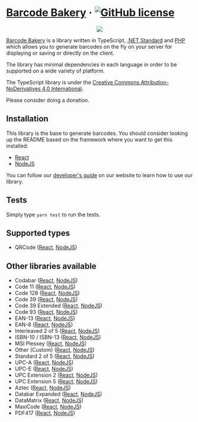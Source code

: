﻿# [Barcode Bakery](https://www.barcodebakery.com/) &middot; [![GitHub license](https://img.shields.io/badge/license-CC%20BY--ND-blue.svg)](https://creativecommons.org/licenses/by-nd/4.0/deed.en)

<p align="center"><a href="https://www.barcodebakery.com" target="_blank">
    <img src="https://www.barcodebakery.com/images/BCG-Logo-SQ-GitHub.svg">
</a></p>

[Barcode Bakery](https://www.barcodebakery.com) is a library written in TypeScript, [.NET Standard](https://github.com/barcode-bakery/barcode-dotnet-1d/) and [PHP](https://github.com/barcode-bakery/barcode-php-1d/) which allows you to generate barcodes on the fly on your server for displaying or saving or directly on the client.

The library has minimal dependencies in each language in order to be supported on a wide variety of platform.

The TypeScript library is under the [Creative Commons Attribution-NoDerivatives 4.0 International](https://creativecommons.org/licenses/by-nd/4.0/deed.en).

Please consider doing a donation.

## Installation

This library is the base to generate barcodes.
You should consider looking up the README based on the framework where you want to get this installed:

- [React](https://github.com/barcode-bakery/barcode-typescript/tree/master/examples/react/qrcode)
- [NodeJS](https://github.com/barcode-bakery/barcode-typescript/tree/master/examples/nodejs/qrcode)

You can follow our [developer's guide](https://www.barcodebakery.com/en/docs/nodejs/guide) on our website to learn how to use our library.

## Tests

Simply type `yarn test` to run the tests.

## Supported types

- QRCode ([React](https://www.barcodebakery.com/en/docs/react/barcode/qrcode/api), [NodeJS](https://www.barcodebakery.com/en/docs/nodejs/barcode/qrcode/api))

## Other libraries available

- Codabar ([React](https://www.barcodebakery.com/en/docs/react/barcode/codabar/api), [NodeJS](https://www.barcodebakery.com/en/docs/nodejs/barcode/codabar/api))
- Code 11 ([React](https://www.barcodebakery.com/en/docs/react/barcode/code11/api), [NodeJS](https://www.barcodebakery.com/en/docs/nodejs/barcode/code11/api))
- Code 128 ([React](https://www.barcodebakery.com/en/docs/react/barcode/code128/api), [NodeJS](https://www.barcodebakery.com/en/docs/nodejs/barcode/code128/api))
- Code 39 ([React](https://www.barcodebakery.com/en/docs/react/barcode/code39/api), [NodeJS](https://www.barcodebakery.com/en/docs/nodejs/barcode/code39/api))
- Code 39 Extended ([React](https://www.barcodebakery.com/en/docs/react/barcode/code39extended/api), [NodeJS](https://www.barcodebakery.com/en/docs/nodejs/barcode/code39extended/api))
- Code 93 ([React](https://www.barcodebakery.com/en/docs/react/barcode/code93/api), [NodeJS](https://www.barcodebakery.com/en/docs/nodejs/barcode/code93/api))
- EAN-13 ([React](https://www.barcodebakery.com/en/docs/react/barcode/ean13/api), [NodeJS](https://www.barcodebakery.com/en/docs/nodejs/barcode/ean13/api))
- EAN-8 ([React](https://www.barcodebakery.com/en/docs/react/barcode/ean8/api), [NodeJS](https://www.barcodebakery.com/en/docs/nodejs/barcode/ean8/api))
- Interleaved 2 of 5 ([React](https://www.barcodebakery.com/en/docs/react/barcode/i25/api), [NodeJS](https://www.barcodebakery.com/en/docs/nodejs/barcode/i25/api))
- ISBN-10 / ISBN-13 ([React](https://www.barcodebakery.com/en/docs/react/barcode/isbn/api), [NodeJS](https://www.barcodebakery.com/en/docs/nodejs/barcode/isbn/api))
- MSI Plessey ([React](https://www.barcodebakery.com/en/docs/react/barcode/msi/api), [NodeJS](https://www.barcodebakery.com/en/docs/nodejs/barcode/msi/api))
- Other (Custom) ([React](https://www.barcodebakery.com/en/docs/react/barcode/othercode/api), [NodeJS](https://www.barcodebakery.com/en/docs/nodejs/barcode/othercode/api))
- Standard 2 of 5 ([React](https://www.barcodebakery.com/en/docs/react/barcode/s25/api), [NodeJS](https://www.barcodebakery.com/en/docs/nodejs/barcode/s25/api))
- UPC-A ([React](https://www.barcodebakery.com/en/docs/react/barcode/upca/api), [NodeJS](https://www.barcodebakery.com/en/docs/nodejs/barcode/upca/api))
- UPC-E ([React](https://www.barcodebakery.com/en/docs/react/barcode/upce/api), [NodeJS](https://www.barcodebakery.com/en/docs/nodejs/barcode/upce/api))
- UPC Extension 2 ([React](https://www.barcodebakery.com/en/docs/react/barcode/upcext2/api), [NodeJS](https://www.barcodebakery.com/en/docs/nodejs/barcode/upcext2/api))
- UPC Extension 5 ([React](https://www.barcodebakery.com/en/docs/react/barcode/upcext5/api), [NodeJS](https://www.barcodebakery.com/en/docs/nodejs/barcode/upcext5/api))
- Aztec ([React](https://www.barcodebakery.com/en/docs/react/barcode/aztec/api), [NodeJS](https://www.barcodebakery.com/en/docs/nodejs/barcode/aztec/api))
- Databar Expanded ([React](https://www.barcodebakery.com/en/docs/react/barcode/databarexpanded/api), [NodeJS](https://www.barcodebakery.com/en/docs/nodejs/barcode/databarexpanded/api))
- DataMatrix ([React](https://www.barcodebakery.com/en/docs/react/barcode/datamatrix/api), [NodeJS](https://www.barcodebakery.com/en/docs/nodejs/barcode/datamatrix/api))
- MaxiCode ([React](https://www.barcodebakery.com/en/docs/react/barcode/maxicode/api), [NodeJS](https://www.barcodebakery.com/en/docs/nodejs/barcode/maxicode/api))
- PDF417 ([React](https://www.barcodebakery.com/en/docs/react/barcode/pdf417/api), [NodeJS](https://www.barcodebakery.com/en/docs/nodejs/barcode/pdf417/api))
